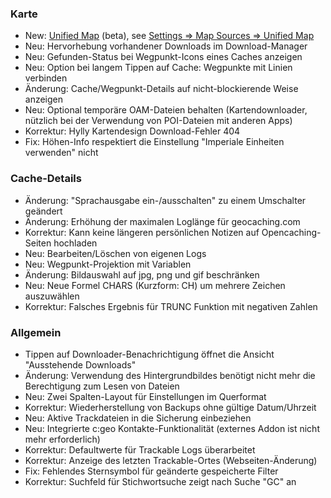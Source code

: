 ### Karte
- New: [Unified Map](https://github.com/cgeo/cgeo/wiki/UnifiedMap) (beta), see [Settings => Map Sources => Unified Map](cgeo-setting://featureSwitch_useUnifiedMap)
- Neu: Hervorhebung vorhandener Downloads im Download-Manager
- Neu: Gefunden-Status bei Wegpunkt-Icons eines Caches anzeigen
- Neu: Option bei langem Tippen auf Cache: Wegpunkte mit Linien verbinden
- Änderung: Cache/Wegpunkt-Details auf nicht-blockierende Weise anzeigen
- Neu: Optional temporäre OAM-Dateien behalten (Kartendownloader, nützlich bei der Verwendung von POI-Dateien mit anderen Apps)
- Korrektur: Hylly Kartendesign Download-Fehler 404
- Fix: Höhen-Info respektiert die Einstellung "Imperiale Einheiten verwenden" nicht

### Cache-Details
- Änderung: "Sprachausgabe ein-/ausschalten" zu einem Umschalter geändert
- Änderung: Erhöhung der maximalen Loglänge für geocaching.com
- Korrektur: Kann keine längeren persönlichen Notizen auf Opencaching-Seiten hochladen
- Neu: Bearbeiten/Löschen von eigenen Logs
- Neu: Wegpunkt-Projektion mit Variablen
- Änderung: Bildauswahl auf jpg, png und gif beschränken
- Neu: Neue Formel CHARS (Kurzform: CH) um mehrere Zeichen auszuwählen
- Korrektur: Falsches Ergebnis für TRUNC Funktion mit negativen Zahlen

### Allgemein
- Tippen auf Downloader-Benachrichtigung öffnet die Ansicht "Ausstehende Downloads"
- Änderung: Verwendung des Hintergrundbildes benötigt nicht mehr die Berechtigung zum Lesen von Dateien
- Neu: Zwei Spalten-Layout für Einstellungen im Querformat
- Korrektur: Wiederherstellung von Backups ohne gültige Datum/Uhrzeit
- Neu: Aktive Trackdateien in die Sicherung einbeziehen
- Neu: Integrierte c:geo Kontakte-Funktionalität (externes Addon ist nicht mehr erforderlich)
- Korrektur: Defaultwerte für Trackable Logs überarbeitet
- Korrektur: Anzeige des letzten Trackable-Ortes (Webseiten-Änderung)
- Fix: Fehlendes Sternsymbol für geänderte gespeicherte Filter
- Korrektur: Suchfeld für Stichwortsuche zeigt nach Suche "GC" an
